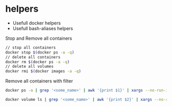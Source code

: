 # helpers
- Usefull docker helpers
- Usefull bash-aliases helpers

Stop and Remove all containers
```bash
// stop all containers
docker stop $(docker ps -a -q)
// delete all containers
docker rm $(docker ps -a -q)
// delete all volumes
docker rmi $(docker images -a -q)
```

Remove all containers with filter
```bash
docker ps -a | grep '<some_name>' | awk '{print $1}' | xargs --no-run-if-empty docker rm

docker volume ls | grep '<some_name>' | awk '{print $2}' | xargs --no-run-if-empty docker volume rm
```
